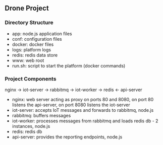 
## Drone Project

### Directory Structure

- app: node.js application files	
- conf: configuration files
- docker: docker files
- logs: platform logs
- redis: redis data store
- www: web root 
- run.sh: script to start the platform (docker commands)

### Project Components

nginx -> iot-server -> rabbitmq -> iot-worker -> redis <- api-server

- nginx: web server acting as proxy on ports 80 and 8080, on port 80 listens the api-server, on port 8080 listens the iot-server
- iot-server: accepts IoT messages and forwards to rabbitmq, node.js
- rabbitmq: buffers messages
- iot-worker: processes messages from rabbitmq and loads redis db - 2 instances, node.js
- redis: redis db
- api-server: provides the reporting endpoints, node.js
	

